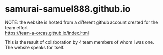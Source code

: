 # samurai-samuel888.github.io

NOTE: the website is hosted from a different github account created for the team effort. 
<br>
https://team-a-orcas.github.io/index.html

This is the result of collaboration by 4 team members of whom I was one. The website speaks for itself.
